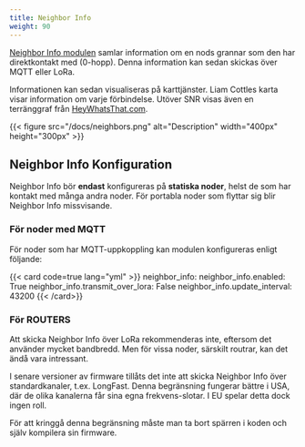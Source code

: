 ```yaml
---
title: Neighbor Info
weight: 90
---
```

[Neighbor Info modulen](https://meshtastic.org/docs/configuration/module/neighbor-info/) samlar information om en nods grannar som den har direktkontakt med (0-hopp). Denna information kan sedan skickas över MQTT eller LoRa.

Informationen kan sedan visualiseras på karttjänster. Liam Cottles karta visar information om varje förbindelse. Utöver SNR visas även en terränggraf från [HeyWhatsThat.com](HeyWhatsThat.com).


{{< figure src="/docs/neighbors.png" alt="Description" width="400px" height="300px" >}}

## Neighbor Info Konfiguration
Neighbor Info bör **endast** konfigureras på **statiska noder**, helst de som har kontakt med många andra noder.
För portabla noder som flyttar sig blir Neighbor Info missvisande.

### För noder med MQTT
För noder som har MQTT-uppkoppling kan modulen konfigureras enligt följande:

{{< card code=true lang="yml" >}}
neighbor_info:
    neighbor_info.enabled: True
    neighbor_info.transmit_over_lora: False
    neighbor_info.update_interval: 43200
{{< /card>}}

### För ROUTERS
Att skicka Neighbor Info över LoRa rekommenderas inte, eftersom det använder mycket bandbredd.
Men för vissa noder, särskilt routrar, kan det ändå vara intressant.

I senare versioner av firmware tillåts det inte att skicka Neighbor Info över standardkanaler, t.ex. LongFast.
Denna begränsning fungerar bättre i USA, där de olika kanalerna får sina egna frekvens-slotar. I EU spelar detta dock ingen roll.

För att kringgå denna begränsning måste man ta bort spärren i koden och själv kompilera sin firmware.